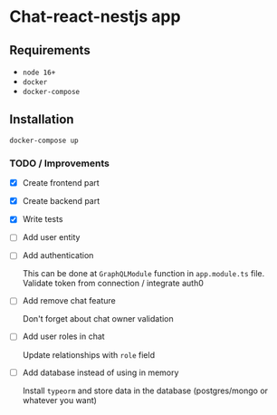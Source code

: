 # Chat-react-nestjs app

## Requirements
- `node 16+`
- `docker`
- `docker-compose`

## Installation
`docker-compose up`


### TODO / Improvements

- [x] Create frontend part
- [x] Create backend part
- [x] Write tests
- [ ] Add user entity
- [ ] Add authentication
 
    This can be done at `GraphQLModule` function in `app.module.ts` file. Validate token from connection / integrate auth0

- [ ] Add remove chat feature

    Don't forget about chat owner validation

- [ ] Add user roles in chat

    Update relationships with `role` field

- [ ] Add database instead of using in memory

    Install `typeorm` and store data in the database (postgres/mongo or whatever you want)
